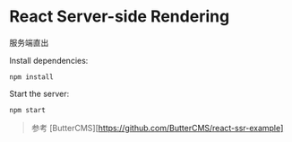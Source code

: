 # React Server-side Rendering

服务端直出



Install dependencies:

```
npm install
```

Start the server:

```
npm start
```





> 参考 [ButterCMS][https://github.com/ButterCMS/react-ssr-example]

